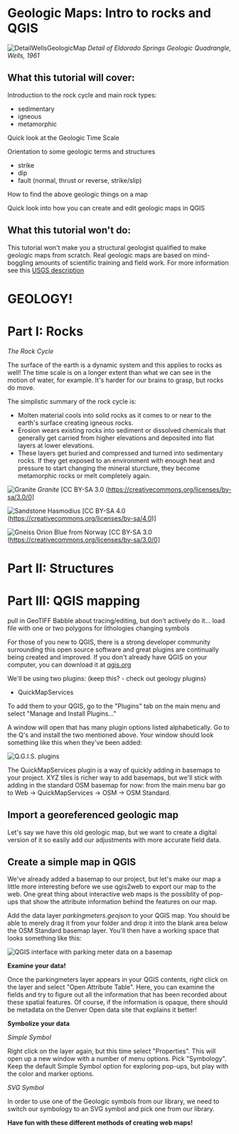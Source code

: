 # Geologic Maps: Intro to rocks and QGIS

![DetailWellsGeologicMap](images/NCARGeologyScreenshot.JPG)
*Detail of Eldorado Springs Geologic Quadrangle, Wells, 1961*

## What this tutorial will cover:

Introduction to the rock cycle and main rock types:
- sedimentary
- igneous
- metamorphic

Quick look at the Geologic Time Scale

Orientation to some geologic terms and structures
- strike
- dip
- fault (normal, thrust or reverse, strike/slip)

How to find the above geologic things on a map

Quick look into how you can create and edit geologic maps in QGIS

## What this tutorial won't do:

This tutorial won't make you a structural geologist qualified to make geologic maps from scratch. Real geologic maps are based on mind-boggling amounts of scientific training and field work. For more information see this [USGS description](https://www.usgs.gov/core-science-systems/national-cooperative-geologic-mapping-program/science/introduction-geologic?qt-science_center_objects=0#qt-science_center_objects)

# GEOLOGY!
# Part I: Rocks

*The Rock Cycle*

The surface of the earth is a dynamic system and this applies to rocks as well! The time scale is on a longer extent than what we can see in the motion of water, for example. It's harder for our brains to grasp, but rocks do move.

The simplistic summary of the rock cycle is: 
- Molten material cools into solid rocks as it comes to or near to the earth's surface creating igneous rocks.
- Erosion wears existing rocks into sediment or dissolved chemicals that generally get carried from higher elevations and deposited into flat layers at lower elevations.
- These layers get buried and compressed and turned into sedimentary rocks. If they get exposed to an environment with enough heat and pressure to start changing the mineral sturcture, they become metamorphic rocks or melt completely again.

![Granite](images/Granite_softgreen.jpg)
*Granite*
[CC BY-SA 3.0 (https://creativecommons.org/licenses/by-sa/3.0/0]

![Sandstone](images/Valley_of_Fire_Sandstone.jpg)
Hasmodius [CC BY-SA 4.0 (https://creativecommons.org/licenses/by-sa/4.0)]

![Gneiss](images/400-orion-blaa.png)
Orion Blue from Norway [CC BY-SA 3.0 (https://creativecommons.org/licenses/by-sa/3.0/0]



# Part II: Structures

# Part III: QGIS mapping

pull in GeoTIFF
Babble about tracing/editing, but don't actively do it... load file with one or two polygons for lithologies
changing symbols

For those of you new to QGIS, there is a strong developer community surrounding this open source software and great plugins are continually being created and improved.  If you don't already have QGIS on your computer, you can download it at [qgis.org](https://www.qgis.org/en/site/)

We'll be using two plugins:  (keep this? - check out geology plugins)
- QuickMapServices

To add them to your QGIS, go to the "Plugins" tab on the main menu and select "Manage and Install Plugins..."

A window will open that has many plugin options listed alphabetically. Go to the Q's and install the two mentioned above. Your window should look something like this when they've been added:

![Q.G.I.S. plugins](images/qgis-plugins.png)

The QuickMapServices plugin is a way of quickly adding in basemaps to your project. XYZ tiles is richer way to add basemaps, but we'll stick with adding in the standard OSM basemap for now: from the main menu bar go to Web -> QuickMapServices -> OSM -> OSM Standard.

## Import a georeferenced geologic map

Let's say we have this old geologic map, but we want to create a digital version of it so easily add our adjustments with more accurate field data.



## Create a simple map in QGIS

We've already added a basemap to our project, but let's make our map a little more interesting before we use qgis2web to export our map to the web. One great thing about interactive web maps is the possiblity of pop-ups that show the attribute information behind the features on our map.

Add the data layer *parkingmeters.geojson* to your QGIS map. You should be able to merely drag it from your folder and drop it into the blank area below the OSM Standard basemap layer. You'll then have a working space that looks something like this:

![QGIS interface with parking meter data on a basemap](images/qgis-simplesymbolparkingmeters.png)

**Examine your data!**

Once the parkingmeters layer appears in your QGIS contents, right click on the layer and select "Open Attribute Table". Here, you can examine the fields and try to figure out all the information that has been recorded about these spatial features. Of course, if the information is opaque, there should be metadata on the Denver Open data site that explains it better!

**Symbolize your data**

*Simple Symbol*

Right click on the layer again, but this time select "Properties". This will open up a new window with a number of menu options. Pick "Symbology". Keep the default Simple Symbol option for exploring pop-ups, but play with the color and marker options.

*SVG Symbol*

In order to use one of the Geologic symbols from our library, we need to switch our symbology to an SVG symbol and pick one from our library.






**Have fun with these different methods of creating web maps!**
